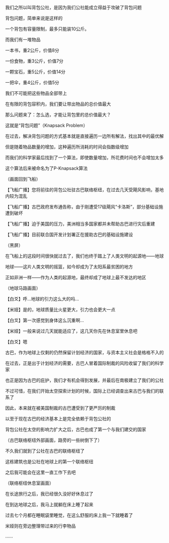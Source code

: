 我们之所以叫背包公社，是因为我们公社能成立得益于攻破了背包问题

背包问题，简单来说是这样的

一个背包有容量限制，最多只能装10公斤。

而我们有一堆物品

一本书，重2公斤，价值8分

一份食物，重3公斤，价值7分

一颗宝石，重5公斤，价值14分

一把伞，重4公斤，价值5分

我们不可能把这些物品全部带上

在有限的背包容积内，我们要让带出物品的总价值最大

那么问题来了：怎么选，才能让背包里的总价值最大？

这就是“背包问题”（Knapsack Problem）

在过去，解决背包问题的方式基本就是直接遍历一边所有解法，找出其中的最优解

但是随着物品数量的增加，这种遍历所消耗的时间会指数级增加

而我们的科学家最后找到了一个算法，即使数量增加，所花费时间也不会增加太多

这个算法后来被命名为了P-Knapsack算法

（画面回到飞船）

【飞船广播】您将前往的背包公社驻古巴联络枢纽，在过去几天受飓风影响，基地内较为混乱

【飞船广播】古巴政府发布通告称，由于刚遭受17级飓风“卡洛斯”，部分基础设施遭到破坏

【飞船广播】迫于美国的压力，美洲相当多国家都并未帮助古巴进行灾后重建

【飞船广播】目前联合国开发计划署正在援助古巴的基础设施建设

（黑屏）

在飞船上的这段时间很快就过去了，我们也终于踏上了人类文明的起源地——地球

地球——这片人类文明的摇篮，如今却成为了太阳系最贫困的地方

正如非洲一样——作为人类的起源地，最终却成了地球上最不发达的地区

（地球马路画面）

【白爻】呼...地球的引力这么大的吗...

【米娅】是的，地球质量比火星更大，引力也会更大一点

【白爻】第一次感觉到身体这么沉重啊...

【米娅】一般来说过几天就能适应了，这几天你先在休息室里休息吧

【白爻】嗯

古巴，作为地球上仅剩的仍然保留计划经济的国家，与资本主义社会是格格不入的

在过去，正是出于计划经济的需要，古巴人冒着国际制裁的风险收留了我们的科学家

也正是因为古巴的庇护，我们才有机会得到发展，并最后在南极建立了我们的公社

不过可惜，在我们开始太空探索计划的时候，国际上已经调查出来古巴与我们的联系了

因此，本来就在被美国制裁的古巴遭受到了更严厉的制裁

以至于现在古巴的经济基本上是完全依赖于背包公社的

背包公社在太空的影响力扩大之后，古巴也成了第一个与我们建交的国家

（古巴联络枢纽外部画面，路旁的一些树倒下了）

不久我们就到了公社在古巴的联络枢纽了

这栋建筑也是公社在地球上的第一个联络枢纽

之后我可能会在这里一直工作下去吧

（联络枢纽休息室画面）

在长途旅行之后，我已经很久没好好休息过了

在到达地球之后，我马上就躺在床上睡了起来

过去七个月都在睡眠袋里睡觉，在这么舒服的床上我一下就睡着了

米娅则在旁边整理带过来的行李物品

......

